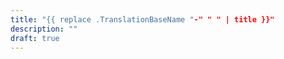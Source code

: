 ```yaml
---
title: "{{ replace .TranslationBaseName "-" " " | title }}"
description: ""
draft: true
---
```

